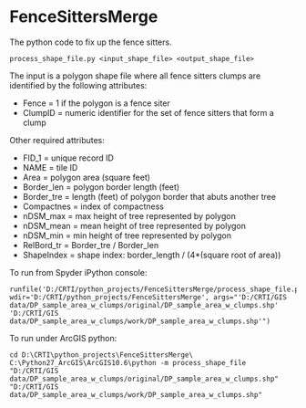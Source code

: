 # FenceSittersMerge
The python code to fix up the fence sitters. 
````
process_shape_file.py <input_shape_file> <output_shape_file>
````

The input is a polygon shape file where all fence sitters clumps are identified by the following attributes:
* Fence = 1 if the polygon is a fence siter
* ClumpID = numeric identifier for the set of fence sitters that form a clump 

Other required attributes:
* FID_1 = unique record ID
* NAME = tile ID
* Area = polygon area (square feet)
* Border_len = polygon border length (feet)
* Border_tre = length (feet) of polygon border that abuts another tree
* Compactnes = index of compactness
* nDSM_max = max height of tree represented by polygon
* nDSM_mean = mean height of tree represented by polygon
* nDSM_min = min height of tree represented by polygon
* RelBord_tr = Border_tre / Border_len
* ShapeIndex = shape index: border_length / (4*(square root of area))


To run from Spyder iPython console:
````
runfile('D:/CRTI/python_projects/FenceSittersMerge/process_shape_file.py', wdir='D:/CRTI/python_projects/FenceSittersMerge', args="'D:/CRTI/GIS data/DP_sample_area_w_clumps/original/DP_sample_area_w_clumps.shp' 'D:/CRTI/GIS data/DP_sample_area_w_clumps/work/DP_sample_area_w_clumps.shp'")
````

To run under ArcGIS python:
````
cd D:\CRTI\python_projects\FenceSittersMerge\
C:\Python27_ArcGIS\ArcGIS10.6\python -m process_shape_file "D:/CRTI/GIS data/DP_sample_area_w_clumps/original/DP_sample_area_w_clumps.shp" "D:/CRTI/GIS data/DP_sample_area_w_clumps/work/DP_sample_area_w_clumps.shp"
````
